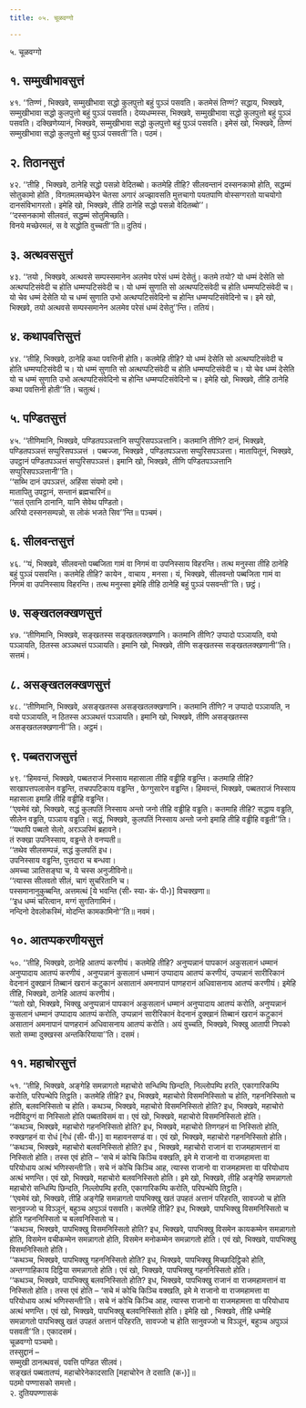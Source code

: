 ```yaml
---
title: ०५. चूळवग्गो

---
```

५. चूळवग्गो  


## १. सम्मुखीभावसुत्तं

४१. ‘‘तिण्णं , भिक्खवे, सम्मुखीभावा सद्धो कुलपुत्तो बहुं पुञ्ञं पसवति। कतमेसं तिण्णं? सद्धाय, भिक्खवे, सम्मुखीभावा सद्धो कुलपुत्तो बहुं पुञ्ञं पसवति। देय्यधम्मस्स, भिक्खवे, सम्मुखीभावा सद्धो कुलपुत्तो बहुं पुञ्ञं पसवति। दक्खिणेय्यानं, भिक्खवे, सम्मुखीभावा सद्धो कुलपुत्तो बहुं पुञ्ञं पसवति। इमेसं खो, भिक्खवे, तिण्णं सम्मुखीभावा सद्धो कुलपुत्तो बहुं पुञ्ञं पसवती’’ति। पठमं।  


## २. तिठानसुत्तं

४२. ‘‘तीहि , भिक्खवे, ठानेहि सद्धो पसन्नो वेदितब्बो। कतमेहि तीहि? सीलवन्तानं दस्सनकामो होति, सद्धम्मं सोतुकामो होति , विगतमलमच्छेरेन चेतसा अगारं अज्झावसति मुत्तचागो पयतपाणि वोस्सग्गरतो याचयोगो दानसंविभागरतो। इमेहि खो, भिक्खवे, तीहि ठानेहि सद्धो पसन्नो वेदितब्बो’’।  
‘‘दस्सनकामो सीलवतं, सद्धम्मं सोतुमिच्छति।  
विनये मच्छेरमलं, स वे सद्धोति वुच्चती’’ति॥ दुतियं।  


## ३. अत्थवससुत्तं

४३. ‘‘तयो , भिक्खवे, अत्थवसे सम्पस्समानेन अलमेव परेसं धम्मं देसेतुं। कतमे तयो? यो धम्मं देसेति सो अत्थप्पटिसंवेदी च होति धम्मप्पटिसंवेदी च। यो धम्मं सुणाति सो अत्थप्पटिसंवेदी च होति धम्मप्पटिसंवेदी च। यो चेव धम्मं देसेति यो च धम्मं सुणाति उभो अत्थप्पटिसंवेदिनो च होन्ति धम्मप्पटिसंवेदिनो च। इमे खो, भिक्खवे, तयो अत्थवसे सम्पस्समानेन अलमेव परेसं धम्मं देसेतु’’न्ति। ततियं।  


## ४. कथापवत्तिसुत्तं

४४. ‘‘तीहि, भिक्खवे, ठानेहि कथा पवत्तिनी होति। कतमेहि तीहि? यो धम्मं देसेति सो अत्थप्पटिसंवेदी च होति धम्मप्पटिसंवेदी च। यो धम्मं सुणाति सो अत्थप्पटिसंवेदी च होति धम्मप्पटिसंवेदी च। यो चेव धम्मं देसेति यो च धम्मं सुणाति उभो अत्थप्पटिसंवेदिनो च होन्ति धम्मप्पटिसंवेदिनो च। इमेहि खो, भिक्खवे, तीहि ठानेहि कथा पवत्तिनी होती’’ति। चतुत्थं।  


## ५. पण्डितसुत्तं

४५. ‘‘तीणिमानि, भिक्खवे, पण्डितपञ्ञत्तानि सप्पुरिसपञ्ञत्तानि। कतमानि तीणि? दानं, भिक्खवे, पण्डितपञ्ञत्तं सप्पुरिसपञ्ञत्तं । पब्बज्जा, भिक्खवे , पण्डितपञ्ञत्ता सप्पुरिसपञ्ञत्ता। मातापितूनं, भिक्खवे, उपट्ठानं पण्डितपञ्ञत्तं सप्पुरिसपञ्ञत्तं। इमानि खो, भिक्खवे, तीणि पण्डितपञ्ञत्तानि सप्पुरिसपञ्ञत्तानी’’ति।  
‘‘सब्भि दानं उपञ्ञत्तं, अहिंसा संयमो दमो।  
मातापितु उपट्ठानं, सन्तानं ब्रह्मचारिनं॥  
‘‘सतं एतानि ठानानि, यानि सेवेथ पण्डितो।  
अरियो दस्सनसम्पन्नो, स लोकं भजते सिव’’न्ति॥ पञ्चमं।  


## ६. सीलवन्तसुत्तं

४६. ‘‘यं, भिक्खवे, सीलवन्तो पब्बजिता गामं वा निगमं वा उपनिस्साय विहरन्ति। तत्थ मनुस्सा तीहि ठानेहि बहुं पुञ्ञं पसवन्ति। कतमेहि तीहि? कायेन , वाचाय , मनसा। यं, भिक्खवे, सीलवन्तो पब्बजिता गामं वा निगमं वा उपनिस्साय विहरन्ति। तत्थ मनुस्सा इमेहि तीहि ठानेहि बहुं पुञ्ञं पसवन्ती’’ति। छट्ठं।  


## ७. सङ्खतलक्खणसुत्तं

४७. ‘‘तीणिमानि, भिक्खवे, सङ्खतस्स सङ्खतलक्खणानि। कतमानि तीणि? उप्पादो पञ्ञायति, वयो पञ्ञायति, ठितस्स अञ्ञथत्तं पञ्ञायति। इमानि खो, भिक्खवे, तीणि सङ्खतस्स सङ्खतलक्खणानी’’ति। सत्तमं।  


## ८. असङ्खतलक्खणसुत्तं

४८. ‘‘तीणिमानि, भिक्खवे, असङ्खतस्स असङ्खतलक्खणानि। कतमानि तीणि? न उप्पादो पञ्ञायति, न वयो पञ्ञायति, न ठितस्स अञ्ञथत्तं पञ्ञायति। इमानि खो, भिक्खवे, तीणि असङ्खतस्स असङ्खतलक्खणानी’’ति। अट्ठमं।  


## ९. पब्बतराजसुत्तं

४९. ‘‘हिमवन्तं, भिक्खवे, पब्बतराजं निस्साय महासाला तीहि वड्ढीहि वड्ढन्ति। कतमाहि तीहि? साखापत्तपलासेन वड्ढन्ति, तचपपटिकाय वड्ढन्ति , फेग्गुसारेन वड्ढन्ति। हिमवन्तं, भिक्खवे, पब्बतराजं निस्साय महासाला इमाहि तीहि वड्ढीहि वड्ढन्ति।  
‘‘एवमेवं खो, भिक्खवे, सद्धं कुलपतिं निस्साय अन्तो जनो तीहि वड्ढीहि वड्ढति। कतमाहि तीहि? सद्धाय वड्ढति, सीलेन वड्ढति, पञ्ञाय वड्ढति। सद्धं, भिक्खवे, कुलपतिं निस्साय अन्तो जनो इमाहि तीहि वड्ढीहि वड्ढती’’ति।  
‘‘यथापि पब्बतो सेलो, अरञ्ञस्मिं ब्रहावने।  
तं रुक्खा उपनिस्साय, वड्ढन्ते ते वनप्पती॥  
‘‘तथेव सीलसम्पन्नं, सद्धं कुलपतिं इध।  
उपनिस्साय वड्ढन्ति, पुत्तदारा च बन्धवा।  
अमच्चा ञातिसङ्घा च, ये चस्स अनुजीविनो॥  
‘‘त्यास्स सीलवतो सीलं, चागं सुचरितानि च।  
पस्समानानुकुब्बन्ति, अत्तमत्थं [ये भवन्ति (सी॰ स्या॰ कं॰ पी॰)] विचक्खणा॥  
‘‘इध धम्मं चरित्वान, मग्गं सुगतिगामिनं।  
नन्दिनो देवलोकस्मिं, मोदन्ति कामकामिनो’’ति॥ नवमं।  


## १०. आतप्पकरणीयसुत्तं

५०. ‘‘तीहि, भिक्खवे, ठानेहि आतप्पं करणीयं। कतमेहि तीहि? अनुप्पन्नानं पापकानं अकुसलानं धम्मानं अनुप्पादाय आतप्पं करणीयं , अनुप्पन्नानं कुसलानं धम्मानं उप्पादाय आतप्पं करणीयं, उप्पन्नानं सारीरिकानं वेदनानं दुक्खानं तिब्बानं खरानं कटुकानं असातानं अमनापानं पाणहरानं अधिवासनाय आतप्पं करणीयं। इमेहि तीहि, भिक्खवे, ठानेहि आतप्पं करणीयं।  
‘‘यतो खो, भिक्खवे, भिक्खु अनुप्पन्नानं पापकानं अकुसलानं धम्मानं अनुप्पादाय आतप्पं करोति, अनुप्पन्नानं कुसलानं धम्मानं उप्पादाय आतप्पं करोति, उप्पन्नानं सारीरिकानं वेदनानं दुक्खानं तिब्बानं खरानं कटुकानं असातानं अमनापानं पाणहरानं अधिवासनाय आतप्पं करोति। अयं वुच्चति, भिक्खवे, भिक्खु आतापी निपको सतो सम्मा दुक्खस्स अन्तकिरियाया’’ति। दसमं।  


## ११. महाचोरसुत्तं

५१. ‘‘तीहि, भिक्खवे, अङ्गेहि समन्नागतो महाचोरो सन्धिम्पि छिन्दति, निल्लोपम्पि हरति, एकागारिकम्पि करोति, परिपन्थेपि तिट्ठति। कतमेहि तीहि? इध, भिक्खवे, महाचोरो विसमनिस्सितो च होति, गहननिस्सितो च होति, बलवनिस्सितो च होति। कथञ्च, भिक्खवे, महाचोरो विसमनिस्सितो होति? इध, भिक्खवे, महाचोरो नदीविदुग्गं वा निस्सितो होति पब्बतविसमं वा। एवं खो, भिक्खवे, महाचोरो विसमनिस्सितो होति।  
‘‘कथञ्च, भिक्खवे, महाचोरो गहननिस्सितो होति? इध, भिक्खवे, महाचोरो तिणगहनं वा निस्सितो होति, रुक्खगहनं वा रोधं [गेधं (सी॰ पी॰)] वा महावनसण्डं वा। एवं खो, भिक्खवे, महाचोरो गहननिस्सितो होति।  
‘‘कथञ्च, भिक्खवे, महाचोरो बलवनिस्सितो होति? इध , भिक्खवे, महाचोरो राजानं वा राजमहामत्तानं वा निस्सितो होति। तस्स एवं होति – ‘सचे मं कोचि किञ्चि वक्खति, इमे मे राजानो वा राजमहामत्ता वा परियोधाय अत्थं भणिस्सन्ती’ति। सचे नं कोचि किञ्चि आह, त्यास्स राजानो वा राजमहामत्ता वा परियोधाय अत्थं भणन्ति। एवं खो, भिक्खवे, महाचोरो बलवनिस्सितो होति। इमे खो, भिक्खवे, तीहि अङ्गेहि समन्नागतो महाचोरो सन्धिम्पि छिन्दति, निल्लोपम्पि हरति, एकागारिकम्पि करोति, परिपन्थेपि तिट्ठति।  
‘‘एवमेवं खो, भिक्खवे, तीहि अङ्गेहि समन्नागतो पापभिक्खु खतं उपहतं अत्तानं परिहरति, सावज्जो च होति सानुवज्जो च विञ्ञूनं, बहुञ्च अपुञ्ञं पसवति। कतमेहि तीहि? इध, भिक्खवे, पापभिक्खु विसमनिस्सितो च होति गहननिस्सितो च बलवनिस्सितो च।  
‘‘कथञ्च, भिक्खवे, पापभिक्खु विसमनिस्सितो होति? इध, भिक्खवे, पापभिक्खु विसमेन कायकम्मेन समन्नागतो होति, विसमेन वचीकम्मेन समन्नागतो होति, विसमेन मनोकम्मेन समन्नागतो होति। एवं खो, भिक्खवे, पापभिक्खु विसमनिस्सितो होति।  
‘‘कथञ्च, भिक्खवे, पापभिक्खु गहननिस्सितो होति? इध, भिक्खवे, पापभिक्खु मिच्छादिट्ठिको होति, अन्तग्गाहिकाय दिट्ठिया समन्नागतो होति। एवं खो, भिक्खवे, पापभिक्खु गहननिस्सितो होति।  
‘‘कथञ्च, भिक्खवे, पापभिक्खु बलवनिस्सितो होति? इध, भिक्खवे, पापभिक्खु राजानं वा राजमहामत्तानं वा निस्सितो होति। तस्स एवं होति – ‘सचे मं कोचि किञ्चि वक्खति, इमे मे राजानो वा राजमहामत्ता वा परियोधाय अत्थं भणिस्सन्ती’ति। सचे नं कोचि किञ्चि आह, त्यास्स राजानो वा राजमहामत्ता वा परियोधाय अत्थं भणन्ति। एवं खो, भिक्खवे, पापभिक्खु बलवनिस्सितो होति। इमेहि खो , भिक्खवे, तीहि धम्मेहि समन्नागतो पापभिक्खु खतं उपहतं अत्तानं परिहरति, सावज्जो च होति सानुवज्जो च विञ्ञूनं, बहुञ्च अपुञ्ञं पसवती’’ति। एकादसमं।  
चूळवग्गो पञ्चमो।  
तस्सुद्दानं –  
सम्मुखी ठानत्थवसं, पवत्ति पण्डित सीलवं।  
सङ्खतं पब्बतातप्पं, महाचोरेनेकादसाति [महाचोरेन ते दसाति (क॰)]॥  
पठमो पण्णासको समत्तो।  
२. दुतियपण्णासकं  